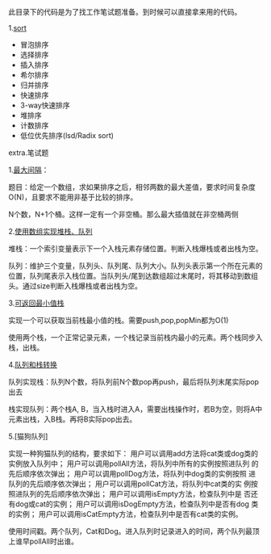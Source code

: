 此目录下的代码是为了找工作笔试题准备。到时候可以直接拿来用的代码。

1.[sort](./sort)

- 冒泡排序
- 选择排序
- 插入排序
- 希尔排序
- 归并排序
- 快速排序
- 3-way快速排序
- 堆排序
- 计数排序
- 低位优先排序(lsd/Radix sort)


extra.笔试题

1.[最大间隔](./sort/MaxGap.cpp)：

题目：给定一个数组，求如果排序之后，相邻两数的最大差值，要求时间复杂度O(N)，且要求不能用非基于比较的排序。

N个数，N+1个桶。这样一定有一个非空桶。那么最大插值就在非空桶两侧

2.[使用数组实现堆栈、队列](./stack&queue/StackAndQueueUseArray.cpp)

堆栈：一个索引变量表示下一个入栈元素存储位置。判断入栈爆栈或者出栈为空。

队列：维护三个变量，队列头、队列尾、队列大小。队列头表示第一个所在元素的位置，队列尾表示入栈位置。当队列头/尾到达数组超过末尾时，将其移动到数组头。通过size判断入栈爆栈或者出栈为空。

3.[可返回最小值栈](./stack&queue/GetMinStack.cpp)

实现一个可以获取当前栈最小值的栈。需要push,pop,popMin都为O(1)

使用两个栈，一个正常记录元素，一个栈记录当前栈内最小的元素。两个栈同步入栈，出栈。

4.[队列和栈转换](./stack&queue/StackAndQueueConvert.cpp)

队列实现栈：队列N个数，将队列前N个数pop再push，最后将队列末尾实际pop出去

栈实现队列：两个栈A, B，当入栈时进入A，需要出栈操作时，若B为空，则将A中元素出栈，入B栈。再将B实际pop出去。

5.[猫狗队列]

实现一种狗猫队列的结构，要求如下： 用户可以调用add方法将cat类或dog类的
实例放入队列中； 用户可以调用pollAll方法，将队列中所有的实例按照进队列
的先后顺序依次弹出； 用户可以调用pollDog方法，将队列中dog类的实例按照
进队列的先后顺序依次弹出； 用户可以调用pollCat方法，将队列中cat类的实
例按照进队列的先后顺序依次弹出； 用户可以调用isEmpty方法，检查队列中是
否还有dog或cat的实例； 用户可以调用isDogEmpty方法，检查队列中是否有dog
类的实例； 用户可以调用isCatEmpty方法，检查队列中是否有cat类的实例。

使用时间戳。两个队列，Cat和Dog。进入队列时记录进入的时间，两个队列最顶上谁早pollAll时出谁。